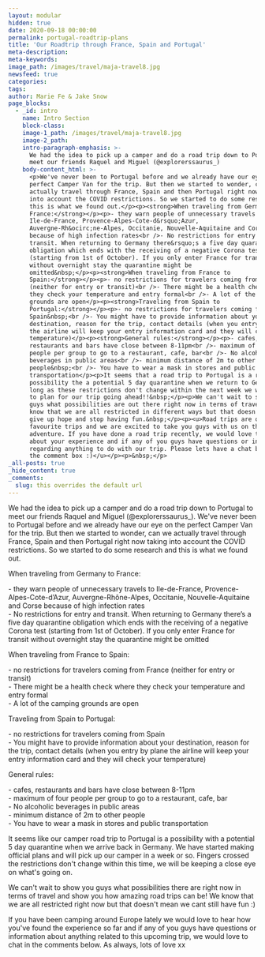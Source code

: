 ```yaml
---
layout: modular
hidden: true
date: 2020-09-18 00:00:00
permalink: portugal-roadtrip-plans
title: 'Our Roadtrip through France, Spain and Portugal'
meta-description:
meta-keywords:
image_path: /images/travel/maja-travel8.jpg
newsfeed: true
categories:
tags:
author: Marie Fe & Jake Snow
page_blocks:
  - _id: intro
    name: Intro Section
    block-class:
    image-1_path: /images/travel/maja-travel8.jpg
    image-2_path:
    intro-paragraph-emphasis: >-
      We had the idea to pick up a camper and do a road trip down to Portugal to
      meet our friends Raquel and Miguel (@explorerssaurus_)
    body-content_html: >-
      <p>We've never been to Portugal before and we already have our eye on the
      perfect Camper Van for the trip. But then we started to wonder, can we
      actually travel through France, Spain and then Portugal right now taking
      into account the COVID restrictions. So we started to do some research and
      this is what we found out.</p><p><strong>When traveling from Germany to
      France:</strong></p><p>- they warn people of unnecessary travels to
      Ile-de-France, Provence-Alpes-Cote-d&rsquo;Azur,
      Auvergne-Rh&ocirc;ne-Alpes, Occitanie, Nouvelle-Aquitaine and Corse
      because of high infection rates<br />- No restrictions for entry and
      transit. When returning to Germany there&rsquo;s a five day quarantine
      obligation which ends with the receiving of a negative Corona test
      (starting from 1st of October). If you only enter France for transit
      without overnight stay the quarantine might be
      omitted&nbsp;</p><p><strong>When traveling from France to
      Spain:</strong></p><p>- no restrictions for travelers coming from France
      (neither for entry or transit)<br />- There might be a health check where
      they check your temperature and entry formal<br />- A lot of the camping
      grounds are open</p><p><strong>Traveling from Spain to
      Portugal:</strong></p><p>- no restrictions for travelers coming from
      Spain&nbsp;<br />- You might have to provide information about your
      destination, reason for the trip, contact details (when you entry by plane
      the airline will keep your entry information card and they will check your
      temperature)</p><p><strong>General rules:</strong></p><p>- cafes,
      restaurants and bars have close between 8-11pm<br />- maximum of four
      people per group to go to a restaurant, cafe, bar<br />- No alcoholic
      beverages in public areas<br />- minimum distance of 2m to other
      people&nbsp;<br />- You have to wear a mask in stores and public
      transportation</p><p>It seems that a road trip to Portugal is a real
      possibility the a potential 5 day quarantine when we return to Germany. As
      long as these restrictions don't change within the next week we will start
      to plan for our trip going ahead!!&nbsp;</p><p>We can't wait to show you
      guys what possibilities are out there right now in terms of travel. We
      know that we are all restricted in different ways but that doesn't mean we
      give up hope and stop having fun.&nbsp;</p><p><u>Road trips are our
      favourite trips and we are excited to take you guys with us on this next
      adventure. If you have done a road trip recently, we would love to hear
      about your experience and if any of you guys have questions or information
      regarding anything to do with our trip. Please lets have a chat below in
      the comment box :)</u></p><p>&nbsp;</p>
_all-posts: true
_hide_content: true
_comments:
  slug: this overrides the default url
---
```


We had the idea to pick up a camper and do a road trip down to Portugal to meet our friends Raquel and Miguel (@explorerssaurus\_). We've never been to Portugal before and we already have our eye on the perfect Camper Van for the trip. But then we started to wonder, can we actually travel through France, Spain and then Portugal right now taking into account the COVID restrictions. So we started to do some research and this is what we found out.

When traveling from Germany to France:

\- they warn people of unnecessary travels to Ile-de-France, Provence-Alpes-Cote-d’Azur, Auvergne-Rh&ocirc;ne-Alpes, Occitanie, Nouvelle-Aquitaine and Corse because of high infection rates<br>\- No restrictions for entry and transit. When returning to Germany there’s a five day quarantine obligation which ends with the receiving of a negative Corona test (starting from 1st of October). If you only enter France for transit without overnight stay the quarantine might be omitted&nbsp;

When traveling from France to Spain:

\- no restrictions for travelers coming from France (neither for entry or transit)<br>\- There might be a health check where they check your temperature and entry formal<br>\- A lot of the camping grounds are open

Traveling from Spain to Portugal:

\- no restrictions for travelers coming from Spain&nbsp;<br>\- You might have to provide information about your destination, reason for the trip, contact details (when you entry by plane the airline will keep your entry information card and they will check your temperature)

General rules:

\- cafes, restaurants and bars have close between 8-11pm<br>\- maximum of four people per group to go to a restaurant, cafe, bar<br>\- No alcoholic beverages in public areas<br>\- minimum distance of 2m to other people&nbsp;<br>\- You have to wear a mask in stores and public transportation

It seems like our camper road trip to Portugal is a possibility with a potential 5 day quarantine when we arrive back in Germany. We have started making official plans and will pick up our camper in a week or so. Fingers crossed the restrictions don't change within this time, we will be keeping a close eye on what's going on.

We can't wait to show you guys what possibilities there are right now in terms of travel and show you how amazing road trips can be\! We know that we are all restricted right now but that doesn't mean we cant still have fun :)

If you have been camping around Europe lately we would love to hear how you've found the experience so far and if any of you guys have questions or information about anything related to this upcoming trip, we would love to chat in the comments below. As always, lots of love xx&nbsp;

&nbsp;

&nbsp;